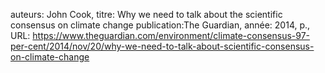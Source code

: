 auteurs: John Cook, 
titre: Why we need to talk about the scientific consensus on climate change
publication:The Guardian, 
année: 2014, 
p.,
URL: https://www.theguardian.com/environment/climate-consensus-97-per-cent/2014/nov/20/why-we-need-to-talk-about-scientific-consensus-on-climate-change


